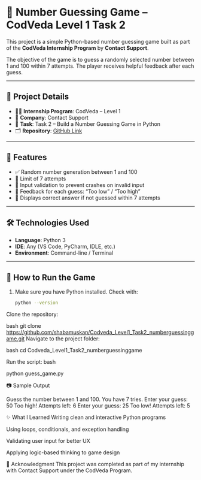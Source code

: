 # 🎯 Number Guessing Game – CodVeda Level 1 Task 2

This project is a simple Python-based number guessing game built as part of the **CodVeda Internship Program** by **Contact Support**.

The objective of the game is to guess a randomly selected number between 1 and 100 within 7 attempts. The player receives helpful feedback after each guess.

---

## 📌 Project Details

- 👨‍💻 **Internship Program**: CodVeda – Level 1  
- 🏢 **Company**: Contact Support  
- 🧩 **Task**: Task 2 – Build a Number Guessing Game in Python  
- 🗂️ **Repository**: [GitHub Link](https://github.com/shabamuskan/Codveda_Level1_Task2_numberguessinggame)

---

## 🧠 Features

- ✅ Random number generation between 1 and 100
- 🔁 Limit of 7 attempts
- 🔢 Input validation to prevent crashes on invalid input
- 🧭 Feedback for each guess: “Too low” / “Too high”
- 🛑 Displays correct answer if not guessed within 7 attempts

---

## 🛠️ Technologies Used

- **Language**: Python 3
- **IDE**: Any (VS Code, PyCharm, IDLE, etc.)
- **Environment**: Command-line / Terminal

---

## 🚀 How to Run the Game

1. Make sure you have Python installed. Check with:
   ```bash
   python --version
Clone the repository:

bash
git clone https://github.com/shabamuskan/Codveda_Level1_Task2_numberguessinggame.git
Navigate to the project folder:

bash
cd Codveda_Level1_Task2_numberguessinggame

Run the script:
bash

python guess_game.py

📷 Sample Output

Guess the number between 1 and 100. You have 7 tries.
Enter your guess: 50
Too high!
Attempts left: 6
Enter your guess: 25
Too low!
Attempts left: 5

✨ What I Learned
Writing clean and interactive Python programs

Using loops, conditionals, and exception handling

Validating user input for better UX

Applying logic-based thinking to game design

🤝 Acknowledgment
This project was completed as part of my internship with Contact Support under the CodVeda Program.


